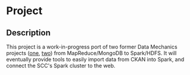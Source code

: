# Project

## Description
This project is a work-in-progress port of two former Data Mechanics projects ([one](https://github.com/Data-Mechanics/course-2017-fal-proj/tree/master/nathansw_rooday_sbajwa_shreyap), [two](https://github.com/Data-Mechanics/course-2017-fal-proj/tree/master/nathansw_sbajwa)) from MapReduce/MongoDB to Spark/HDFS. It will eventually provide tools to easily import data from CKAN into Spark, and connect the SCC's Spark cluster to the web.
